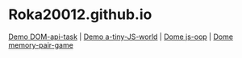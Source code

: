 # Roka20012.github.io

[Demo DOM-api-task](https://roka20012.github.io/dom_practical_task/) 
|
[Demo a-tiny-JS-world](https://roka20012.github.io/a-tiny-JS-world/)
|
[Dome js-oop](https://roka20012.github.io/js-oop/)
|
[Dome memory-pair-game](https://roka20012.github.io/memory-pair-game/)
